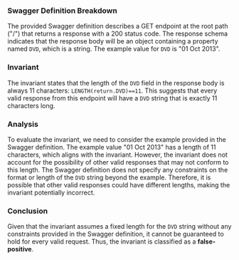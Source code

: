 ### Swagger Definition Breakdown
The provided Swagger definition describes a GET endpoint at the root path ("/") that returns a response with a 200 status code. The response schema indicates that the response body will be an object containing a property named `DVD`, which is a string. The example value for `DVD` is "01 Oct 2013".

### Invariant
The invariant states that the length of the `DVD` field in the response body is always 11 characters: `LENGTH(return.DVD)==11`. This suggests that every valid response from this endpoint will have a `DVD` string that is exactly 11 characters long.

### Analysis
To evaluate the invariant, we need to consider the example provided in the Swagger definition. The example value "01 Oct 2013" has a length of 11 characters, which aligns with the invariant. However, the invariant does not account for the possibility of other valid responses that may not conform to this length. The Swagger definition does not specify any constraints on the format or length of the `DVD` string beyond the example. Therefore, it is possible that other valid responses could have different lengths, making the invariant potentially incorrect.

### Conclusion
Given that the invariant assumes a fixed length for the `DVD` string without any constraints provided in the Swagger definition, it cannot be guaranteed to hold for every valid request. Thus, the invariant is classified as a **false-positive**.
